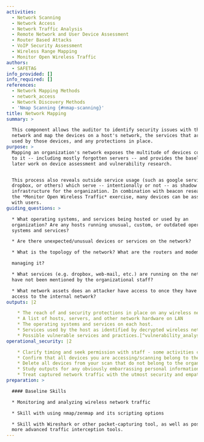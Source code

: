 ```yaml
---
activities:
  - Network Scanning
  - Network Access
  - Network Traffic Analysis
  - Remote Network and User Device Assessment
  - Router Based Attacks
  - VoIP Security Assessment
  - Wireless Range Mapping
  - Monitor Open Wireless Traffic
authors:
  - SAFETAG
info_provided: []
info_required: []
references:
  - Network Mapping Methods
  - network_access
  - Network Discovery Methods
  - 'Nmap Scanning {#nmap-scanning}'
title: Network Mapping
summary: >

  This component allows the auditor to identify security issues with the host's
  network and map the devices on a host's network, the services that are being
  used by those devices, and any protections in place.
purpose: >
  Mapping an organization's network exposes the multitude of devices connected
  to it -- including mostly forgotten servers -- and provides the baseline for
  later work on device assessment and vulnerability research.


  This process also reveals outside service usage (such as google services,
  dropbox, or others) which serve -- intentionally or not -- as shadow
  infrastructure for the organization. In combination with beacon research from
  the *Monitor Open Wireless Traffic* exercise, many devices can be associated
  with users.
guiding_questions: >

  * What operating systems, and services being hosted or used by an
  organization? Are any hosts running unusual, custom, or outdated operating
  systems and services?

  * Are there unexpected/unusual devices or services on the network?

  * What is the topology of the network? What are the routers and modems 

  managing it?

  * What services (e.g. dropbox, web-mail, etc.) are running on the network that
  have not been mentioned by the organizational staff?

  * What network assets does an attacker have access to once they have gained
  access to the internal network?
outputs: |2

    * The reach of and security protections in place on any wireless networks
    * A list of hosts, servers, and other network hardware on LAN
    * The operating systems and services on each host.
    * Services used by the host as identified by decrypted wireless network traffic.
    * Possible vulnerable services and practices.[^vulnerability_analysis]
operational_security: |2

    * Clarify timing and seek permission with staff - some activities can tax the network or cause disruptions.
    * Confirm that all devices you are accessing/scanning belong to the organization.
    * Delete all devices from your scan that do not belong to the organization.
    * Study outputs for any obviously embarrassing personal information (especially traffic sniffing or personal devices connected to the network) before sharing.
    * Treat captured network traffic with the utmost security and empathetic responsibility. They may contain very personal data, passwords, and more. These should not be shared except in specific, intentional samples with anyone, including the organization itself.
preparation: >

  #### Baseline Skills

  * Monitoring and analyzing wireless network traffic

  * Skill with using nmap/zenmap and its scripting options

  * Skill with Wireshark or other packet-capturing tool, as well as possibly
  more advanced traffic interception tools.
---
```


